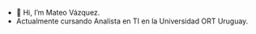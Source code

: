 - 👋 Hi, I’m Mateo Vázquez.
- Actualmente cursando Analista en TI en la Universidad ORT Uruguay.

<!---
mateovazz/mateovazz is a ✨ special ✨ repository because its `README.md` (this file) appears on your GitHub profile.
You can click the Preview link to take a look at your changes.
--->
